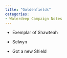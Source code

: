 ```yaml
---
title: "Goldenfields"
categories:
- Waterdeep Campaign Notes
---
```


- Exemplar of Shawteah
- Selwyn

- Got a new Shield
